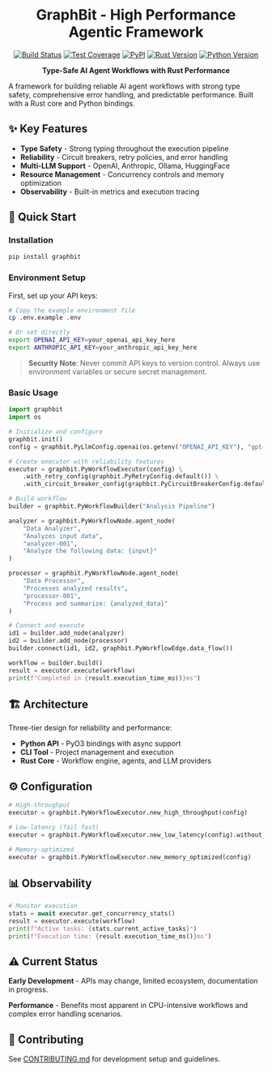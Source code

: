 <div align="center">

# GraphBit - High Performance Agentic Framework

[![Build Status](https://img.shields.io/github/actions/workflow/status/InfinitiBit/graphbit/python-integration-tests.yml?branch=main)](https://github.com/InfinitiBit/graphbit/actions/workflows/python-integration-tests.yml)
[![Test Coverage](https://img.shields.io/codecov/c/github/InfinitiBit/graphbit)](https://codecov.io/gh/InfinitiBit/graphbit)
[![PyPI](https://img.shields.io/pypi/v/graphbit)](https://pypi.org/project/graphbit/)
[![Rust Version](https://img.shields.io/badge/rust-1.70+-blue.svg)](https://www.rust-lang.org)
[![Python Version](https://img.shields.io/pypi/pyversions/graphbit)](https://pypi.org/project/graphbit/)

**Type-Safe AI Agent Workflows with Rust Performance**

</div>

A framework for building reliable AI agent workflows with strong type safety, comprehensive error handling, and predictable performance. Built with a Rust core and Python bindings.

## ✨ Key Features

- **Type Safety** - Strong typing throughout the execution pipeline
- **Reliability** - Circuit breakers, retry policies, and error handling
- **Multi-LLM Support** - OpenAI, Anthropic, Ollama, HuggingFace
- **Resource Management** - Concurrency controls and memory optimization
- **Observability** - Built-in metrics and execution tracing

## 🚀 Quick Start

### Installation
```bash
pip install graphbit
```

### Environment Setup
First, set up your API keys:
```bash
# Copy the example environment file
cp .env.example .env

# Or set directly
export OPENAI_API_KEY=your_openai_api_key_here
export ANTHROPIC_API_KEY=your_anthropic_api_key_here
```

> **Security Note**: Never commit API keys to version control. Always use environment variables or secure secret management.

### Basic Usage
```python
import graphbit
import os

# Initialize and configure
graphbit.init()
config = graphbit.PyLlmConfig.openai(os.getenv("OPENAI_API_KEY"), "gpt-4o-mini")

# Create executor with reliability features
executor = graphbit.PyWorkflowExecutor(config) \
    .with_retry_config(graphbit.PyRetryConfig.default()) \
    .with_circuit_breaker_config(graphbit.PyCircuitBreakerConfig.default())

# Build workflow
builder = graphbit.PyWorkflowBuilder("Analysis Pipeline")

analyzer = graphbit.PyWorkflowNode.agent_node(
    "Data Analyzer", 
    "Analyzes input data", 
    "analyzer-001",
    "Analyze the following data: {input}"
)

processor = graphbit.PyWorkflowNode.agent_node(
    "Data Processor",
    "Processes analyzed results",
    "processor-001", 
    "Process and summarize: {analyzed_data}"
)

# Connect and execute
id1 = builder.add_node(analyzer)
id2 = builder.add_node(processor)
builder.connect(id1, id2, graphbit.PyWorkflowEdge.data_flow())

workflow = builder.build()
result = executor.execute(workflow)
print(f"Completed in {result.execution_time_ms()}ms")
```

## 🏗️ Architecture

Three-tier design for reliability and performance:
- **Python API** - PyO3 bindings with async support
- **CLI Tool** - Project management and execution
- **Rust Core** - Workflow engine, agents, and LLM providers

## ⚙️ Configuration

```python
# High-throughput
executor = graphbit.PyWorkflowExecutor.new_high_throughput(config)

# Low-latency (fail fast)
executor = graphbit.PyWorkflowExecutor.new_low_latency(config).without_retries()

# Memory-optimized
executor = graphbit.PyWorkflowExecutor.new_memory_optimized(config)
```

## 📊 Observability

```python
# Monitor execution
stats = await executor.get_concurrency_stats()
result = executor.execute(workflow)
print(f"Active tasks: {stats.current_active_tasks}")
print(f"Execution time: {result.execution_time_ms()}ms")
```

## ⚠️ Current Status

**Early Development** - APIs may change, limited ecosystem, documentation in progress.

**Performance** - Benefits most apparent in CPU-intensive workflows and complex error handling scenarios.

## 🤝 Contributing

See [CONTRIBUTING.md](CONTRIBUTING.md) for development setup and guidelines.
